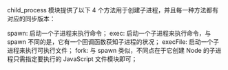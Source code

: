 
child_process 模块提供了以下 4 个方法用于创建子进程，并且每一种方法都有对应的同步版本：

spawn: 启动一个子进程来执行命令；
exec:  启动一个子进程来执行命令，与 spawn 不同的是，它有一个回调函数获知子进程的状况；
execFile: 启动一个子进程来执行可执行文件；
fork:  与 spawn 类似，不同点在于它创建 Node 的子进程只需指定要执行的 JavaScript 文件模块即可；



<!-- 参考文档：https://juejin.cn/post/6882290865763680264 -->
